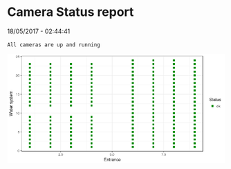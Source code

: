 Camera Status report
================
18/05/2017 - 02:44:41

    All cameras are up and running

![](camreport_files/figure-markdown_github/unnamed-chunk-2-1.png)
